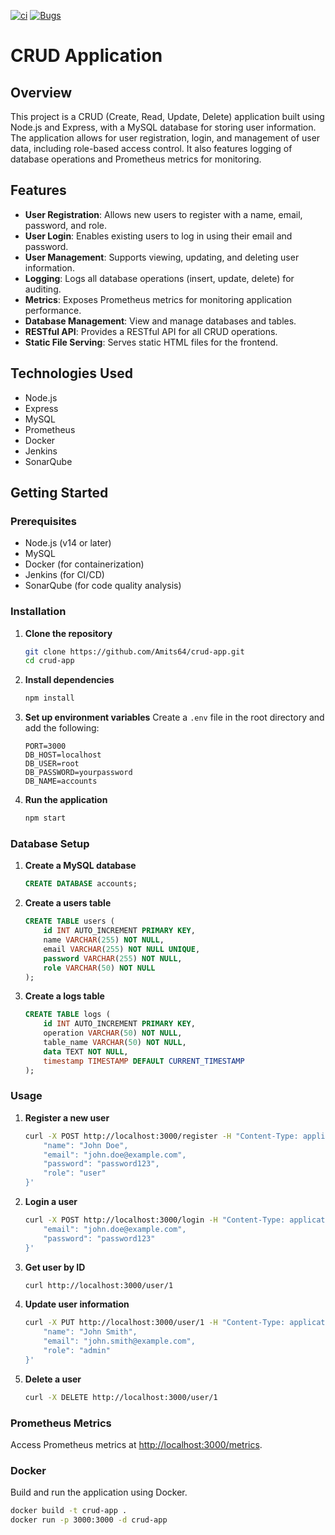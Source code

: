 [![ci](https://github.com/Amits64/crud-app/actions/workflows/docker.yml/badge.svg)](https://github.com/Amits64/crud-app/actions/workflows/docker.yml)
[![Bugs](https://sonarcloud.io/api/project_badges/measure?project=Amits64_crud-app&metric=bugs)](https://sonarcloud.io/summary/new_code?id=Amits64_crud-app)
# CRUD Application

## Overview
This project is a CRUD (Create, Read, Update, Delete) application built using Node.js and Express, with a MySQL database for storing user information. The application allows for user registration, login, and management of user data, including role-based access control. It also features logging of database operations and Prometheus metrics for monitoring.

## Features
- **User Registration**: Allows new users to register with a name, email, password, and role.
- **User Login**: Enables existing users to log in using their email and password.
- **User Management**: Supports viewing, updating, and deleting user information.
- **Logging**: Logs all database operations (insert, update, delete) for auditing.
- **Metrics**: Exposes Prometheus metrics for monitoring application performance.
- **Database Management**: View and manage databases and tables.
- **RESTful API**: Provides a RESTful API for all CRUD operations.
- **Static File Serving**: Serves static HTML files for the frontend.

## Technologies Used
- Node.js
- Express
- MySQL
- Prometheus
- Docker
- Jenkins
- SonarQube

## Getting Started

### Prerequisites
- Node.js (v14 or later)
- MySQL
- Docker (for containerization)
- Jenkins (for CI/CD)
- SonarQube (for code quality analysis)

### Installation

1. **Clone the repository**
    ```sh
    git clone https://github.com/Amits64/crud-app.git
    cd crud-app
    ```

2. **Install dependencies**
    ```sh
    npm install
    ```

3. **Set up environment variables**
    Create a `.env` file in the root directory and add the following:
    ```env
    PORT=3000
    DB_HOST=localhost
    DB_USER=root
    DB_PASSWORD=yourpassword
    DB_NAME=accounts
    ```

4. **Run the application**
    ```sh
    npm start
    ```

### Database Setup

1. **Create a MySQL database**
    ```sql
    CREATE DATABASE accounts;
    ```

2. **Create a users table**
    ```sql
    CREATE TABLE users (
        id INT AUTO_INCREMENT PRIMARY KEY,
        name VARCHAR(255) NOT NULL,
        email VARCHAR(255) NOT NULL UNIQUE,
        password VARCHAR(255) NOT NULL,
        role VARCHAR(50) NOT NULL
    );
    ```

3. **Create a logs table**
    ```sql
    CREATE TABLE logs (
        id INT AUTO_INCREMENT PRIMARY KEY,
        operation VARCHAR(50) NOT NULL,
        table_name VARCHAR(50) NOT NULL,
        data TEXT NOT NULL,
        timestamp TIMESTAMP DEFAULT CURRENT_TIMESTAMP
    );
    ```

### Usage

1. **Register a new user**
    ```sh
    curl -X POST http://localhost:3000/register -H "Content-Type: application/json" -d '{
        "name": "John Doe",
        "email": "john.doe@example.com",
        "password": "password123",
        "role": "user"
    }'
    ```

2. **Login a user**
    ```sh
    curl -X POST http://localhost:3000/login -H "Content-Type: application/json" -d '{
        "email": "john.doe@example.com",
        "password": "password123"
    }'
    ```

3. **Get user by ID**
    ```sh
    curl http://localhost:3000/user/1
    ```

4. **Update user information**
    ```sh
    curl -X PUT http://localhost:3000/user/1 -H "Content-Type: application/json" -d '{
        "name": "John Smith",
        "email": "john.smith@example.com",
        "role": "admin"
    }'
    ```

5. **Delete a user**
    ```sh
    curl -X DELETE http://localhost:3000/user/1
    ```

### Prometheus Metrics
Access Prometheus metrics at [http://localhost:3000/metrics](http://localhost:3000/metrics).

### Docker
Build and run the application using Docker.
```sh
docker build -t crud-app .
docker run -p 3000:3000 -d crud-app

